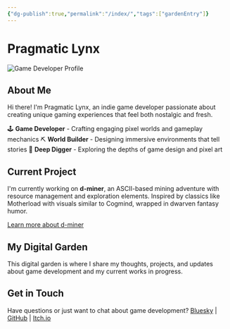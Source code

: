 ```yaml
---
{"dg-publish":true,"permalink":"/index/","tags":["gardenEntry"]}
---
```



# Pragmatic Lynx

![Game Developer Profile](https://via.placeholder.com/800x400?text=Indie+Game+Developer)

## About Me

Hi there! I'm Pragmatic Lynx, an indie game developer passionate about creating unique gaming experiences that feel both nostalgic and fresh.

🕹️ **Game Developer** - Crafting engaging pixel worlds and gameplay mechanics
⛏️ **World Builder** - Designing immersive environments that tell stories
💎 **Deep Digger** - Exploring the depths of game design and pixel art

## Current Project

I'm currently working on **d-miner**, an ASCII-based mining adventure with resource management and exploration elements. Inspired by classics like Motherload with visuals similar to Cogmind, wrapped in dwarven fantasy humor.

[Learn more about d-miner](/game-landing)

## My Digital Garden

This digital garden is where I share my thoughts, projects, and updates about game development and my current works in progress.

## Get in Touch

Have questions or just want to chat about game development? 
[Bluesky](https://bsky.app/profile/pragmatic-lynx.bsky.social) | [GitHub](https://github.com/pragmatic-lynx) | [Itch.io](https://pragmatic-lynx.itch.io/)
